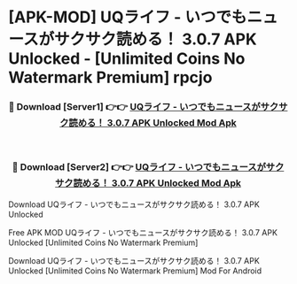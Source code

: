 # [APK-MOD] UQライフ - いつでもニュースがサクサク読める！ 3.0.7 APK Unlocked - [Unlimited Coins No Watermark Premium] rpcjo



<div align="center">
<h3>🔴 Download [Server1] 👉👉 <a href="https://momento.my/?title=UQライフ_-_いつでもニュースがサクサク読める！_3.0.7_APK_Unlocked">UQライフ - いつでもニュースがサクサク読める！ 3.0.7 APK Unlocked Mod Apk</a></h3><br>

<h3>🔴 Download [Server2] 👉👉 <a href="https://momento.my/?title=UQライフ_-_いつでもニュースがサクサク読める！_3.0.7_APK_Unlocked">UQライフ - いつでもニュースがサクサク読める！ 3.0.7 APK Unlocked Mod Apk</a></h3>
</div>



Download UQライフ - いつでもニュースがサクサク読める！ 3.0.7 APK Unlocked 

Free APK MOD UQライフ - いつでもニュースがサクサク読める！ 3.0.7 APK Unlocked [Unlimited Coins No Watermark Premium]

Download UQライフ - いつでもニュースがサクサク読める！ 3.0.7 APK Unlocked [Unlimited Coins No Watermark Premium] Mod For Android
